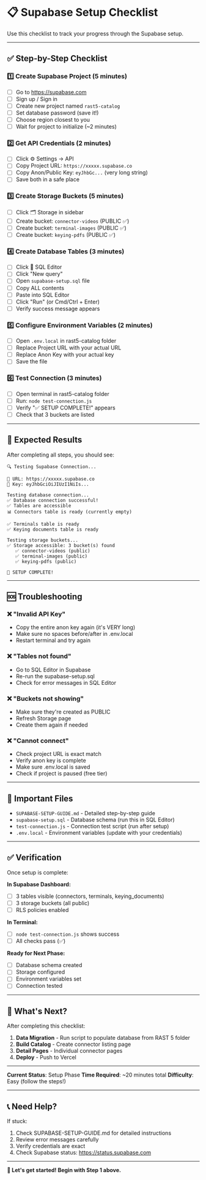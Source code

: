 # 📋 Supabase Setup Checklist

Use this checklist to track your progress through the Supabase setup.

---

## ✅ Step-by-Step Checklist

### 1️⃣ Create Supabase Project (5 minutes)
- [ ] Go to https://supabase.com
- [ ] Sign up / Sign in
- [ ] Create new project named `rast5-catalog`
- [ ] Set database password (save it!)
- [ ] Choose region closest to you
- [ ] Wait for project to initialize (~2 minutes)

### 2️⃣ Get API Credentials (2 minutes)
- [ ] Click ⚙️ Settings → API
- [ ] Copy Project URL: `https://xxxxx.supabase.co`
- [ ] Copy Anon/Public Key: `eyJhbGc...` (very long string)
- [ ] Save both in a safe place

### 3️⃣ Create Storage Buckets (5 minutes)
- [ ] Click 🗂️ Storage in sidebar
- [ ] Create bucket: `connector-videos` (PUBLIC ✅)
- [ ] Create bucket: `terminal-images` (PUBLIC ✅)
- [ ] Create bucket: `keying-pdfs` (PUBLIC ✅)

### 4️⃣ Create Database Tables (3 minutes)
- [ ] Click 🔧 SQL Editor
- [ ] Click "New query"
- [ ] Open `supabase-setup.sql` file
- [ ] Copy ALL contents
- [ ] Paste into SQL Editor
- [ ] Click "Run" (or Cmd/Ctrl + Enter)
- [ ] Verify success message appears

### 5️⃣ Configure Environment Variables (2 minutes)
- [ ] Open `.env.local` in rast5-catalog folder
- [ ] Replace Project URL with your actual URL
- [ ] Replace Anon Key with your actual key
- [ ] Save the file

### 6️⃣ Test Connection (3 minutes)
- [ ] Open terminal in rast5-catalog folder
- [ ] Run: `node test-connection.js`
- [ ] Verify "✅ SETUP COMPLETE!" appears
- [ ] Check that 3 buckets are listed

---

## 🎯 Expected Results

After completing all steps, you should see:

```
🔍 Testing Supabase Connection...

📍 URL: https://xxxxx.supabase.co
🔑 Key: eyJhbGciOiJIUzI1NiIs...

Testing database connection...
✅ Database connection successful!
✅ Tables are accessible
📊 Connectors table is ready (currently empty)

✅ Terminals table is ready
✅ Keying documents table is ready

Testing storage buckets...
✅ Storage accessible: 3 bucket(s) found
   ✅ connector-videos (public)
   ✅ terminal-images (public)
   ✅ keying-pdfs (public)

🎉 SETUP COMPLETE!
```

---

## 🆘 Troubleshooting

### ❌ "Invalid API Key"
- Copy the entire anon key again (it's VERY long)
- Make sure no spaces before/after in .env.local
- Restart terminal and try again

### ❌ "Tables not found"
- Go to SQL Editor in Supabase
- Re-run the supabase-setup.sql
- Check for error messages in SQL Editor

### ❌ "Buckets not showing"
- Make sure they're created as PUBLIC
- Refresh Storage page
- Create them again if needed

### ❌ "Cannot connect"
- Check project URL is exact match
- Verify anon key is complete
- Make sure .env.local is saved
- Check if project is paused (free tier)

---

## 📝 Important Files

- `SUPABASE-SETUP-GUIDE.md` - Detailed step-by-step guide
- `supabase-setup.sql` - Database schema (run this in SQL Editor)
- `test-connection.js` - Connection test script (run after setup)
- `.env.local` - Environment variables (update with your credentials)

---

## ✅ Verification

Once setup is complete:

**In Supabase Dashboard:**
- [ ] 3 tables visible (connectors, terminals, keying_documents)
- [ ] 3 storage buckets (all public)
- [ ] RLS policies enabled

**In Terminal:**
- [ ] `node test-connection.js` shows success
- [ ] All checks pass (✅)

**Ready for Next Phase:**
- [ ] Database schema created
- [ ] Storage configured
- [ ] Environment variables set
- [ ] Connection tested

---

## 🚀 What's Next?

After completing this checklist:

1. **Data Migration** - Run script to populate database from RAST 5 folder
2. **Build Catalog** - Create connector listing page
3. **Detail Pages** - Individual connector pages
4. **Deploy** - Push to Vercel

---

**Current Status**: Setup Phase
**Time Required**: ~20 minutes total
**Difficulty**: Easy (follow the steps!)

---

## 📞 Need Help?

If stuck:
1. Check SUPABASE-SETUP-GUIDE.md for detailed instructions
2. Review error messages carefully
3. Verify credentials are exact
4. Check Supabase status: https://status.supabase.com

---

**🎉 Let's get started! Begin with Step 1 above.**
